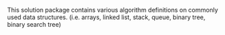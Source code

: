 This solution package contains various algorithm definitions on commonly used data structures. (i.e. arrays, linked list, stack, queue, binary tree, binary search tree)